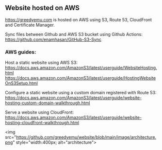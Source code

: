 ## Website hosted on AWS

https://greedyemu.com is hosted on AWS using S3, Route 53, CloudFront and Certificate Manager.

Sync files between Github and AWS S3 bucket using Github Actions:  
https://github.com/enamhasan/GitHub-S3-Sync

### AWS guides:

Host a static website using AWS S3:  
https://docs.aws.amazon.com/AmazonS3/latest/userguide/WebsiteHosting.html  
https://docs.aws.amazon.com/AmazonS3/latest/userguide/HostingWebsiteOnS3Setup.html

Configure a static website using a custom domain registered with Route 53:  
https://docs.aws.amazon.com/AmazonS3/latest/userguide/website-hosting-custom-domain-walkthrough.html

Serve a website using CloudFront:  
https://docs.aws.amazon.com/AmazonS3/latest/userguide/website-hosting-cloudfront-walkthrough.html

<img src="https://github.com/greedyemu/website/blob/main/image/architecture.png" style="width:400px; alt="architecture">
